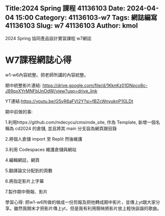 Title:2024 Spring 課程 41136103 
 Date: 2024-04-04 15:00
 Category: 41136103-w7
 Tags: 網誌編寫 41136103
 Slug: w7 41136103
 Author: kmol
---

2024 Spring 協同產品設計實習課程 w7網誌

<!-- PELICAN_END_SUMMARY -->

# W7課程網誌心得

w1-w6內容統整。把老師所講的內容統整。

期中統整影片連結: https://drive.google.com/file/d/1KknKz01DNpco8c-J89qxXYrMNFbUnOdW/view?usp=drive_link    

YT連結:https://youtu.be/G5yR6aFVl2Y?si=fBZcWnvuknP1GLDt


期中前做的事:

1.利用https://github.com/mdecycu/cmsimde_site, 作為 Template, 新增一個名稱為 cd2024 的倉儲, 並且將其 main 分支設為網頁跟目錄

2.將個人倉儲 import 至 Replit 然後維護


3.利用 Codespaces 維護倉儲與網站

4.編輯網誌，網頁

5.翻譯論文分配到的頁數

6.將指定影片上字幕

7.製作期中簡報、影片


學習心得:
把w1-w6所做的做成一份剪報及把他轉成期中影片，並傳上yt跟大家分享。雖然我期末才把影片傳上yt，但是我有利用簡映將影片放上輕快詼諧的歌曲。

